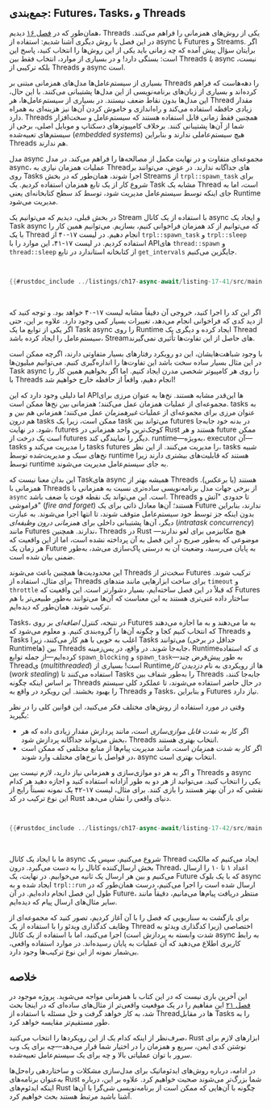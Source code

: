 ## جمع‌بندی: Futures، Tasks، و Threads

همان‌طور که در [فصل ۱۶][ch16]<!-- ignore --> دیدیم، Threads یکی از روش‌های همزمانی را فراهم می‌کنند. در این فصل با روش دیگری آشنا شدیم: استفاده از async با Futures و Streams. اگر برایتان سؤال پیش آمده که چه زمانی باید یکی از این روش‌ها را انتخاب کنید، پاسخ این است: بستگی دارد! و در بسیاری از موارد، انتخاب فقط بین Threads _یا_ async نیست، بلکه ترکیبی از Threads _و_ async است.

بسیاری از سیستم‌عامل‌ها مدل‌های همزمانی مبتنی بر Threads را دهه‌هاست که فراهم کرده‌اند و بسیاری از زبان‌های برنامه‌نویسی از این مدل‌ها پشتیبانی می‌کنند. با این حال، این مدل‌ها بدون نقاط ضعف نیستند. در بسیاری از سیستم‌عامل‌ها، هر Thread مقدار زیادی حافظه استفاده می‌کند و راه‌اندازی و خاموش کردن آن‌ها نیز هزینه‌ای به همراه دارد. Threads همچنین فقط زمانی قابل استفاده هستند که سیستم‌عامل و سخت‌افزار شما از آن‌ها پشتیبانی کنند. برخلاف کامپیوترهای دسکتاپ و موبایل اصلی، برخی از سیستم‌های تعبیه‌شده (_embedded systems_) هیچ سیستم‌عاملی ندارند و بنابراین Threads هم ندارند.

مدل async مجموعه‌ای متفاوت و در نهایت مکمل از مصالحه‌ها را فراهم می‌کند. در مدل async، عملیات همزمان نیازی به Threadهای جداگانه ندارند. در عوض، می‌توانند بر روی Tasks اجرا شوند، همان‌طور که در بخش Streams از `trpl::spawn_task` برای شروع کار از یک تابع همزمان استفاده کردیم. یک Task مشابه یک Thread است، اما به جای اینکه توسط سیستم‌عامل مدیریت شود، توسط کد سطح کتابخانه‌ای یعنی Runtime مدیریت می‌شود.

در بخش قبلی، دیدیم که می‌توانیم یک Stream با استفاده از یک کانال async و ایجاد یک Task async که می‌توانیم از کد همزمان فراخوانی کنیم، بسازیم. می‌توانیم همین کار را با یک Thread انجام دهیم. در لیست ۱۷-۴۰ از `trpl::spawn_task` و `trpl::sleep` استفاده کردیم. در لیست ۱۷-۴۱، این موارد را با APIهای `thread::spawn` و `thread::sleep` از کتابخانه استاندارد در تابع `get_intervals` جایگزین می‌کنیم.


<Listing number="17-41" caption="استفاده از APIهای `std::thread` به جای APIهای async `trpl` برای تابع `get_intervals`" file-name="src/main.rs">

```rust
{{#rustdoc_include ../listings/ch17-async-await/listing-17-41/src/main.rs:threads}}
```

</Listing>

اگر این کد را اجرا کنید، خروجی آن دقیقاً مشابه لیست ۱۷-۴۰ خواهد بود. و توجه کنید که از دید کدی که فراخوانی انجام می‌دهد، تغییرات بسیار کمی وجود دارد. علاوه بر این، حتی اگر یکی از توابع ما یک Task async را روی Runtime ایجاد کرده و دیگری یک Thread سیستم‌عامل را ایجاد کرده باشد، Streamهای حاصل از این تفاوت‌ها تأثیری نمی‌گیرند.

با وجود شباهت‌هایشان، این دو رویکرد رفتارهای بسیار متفاوتی دارند، اگرچه ممکن است در این مثال بسیار ساده سخت باشد این تفاوت‌ها را اندازه‌گیری کنیم. می‌توانیم میلیون‌ها Task async را روی هر کامپیوتر شخصی مدرن ایجاد کنیم. اما اگر بخواهیم همین کار را با Threads انجام دهیم، واقعاً از حافظه خارج خواهیم شد!

اما دلیلی وجود دارد که این APIها این‌قدر مشابه هستند. نخ‌ها به عنوان مرزی برای مجموعه‌ای از عملیات همزمان عمل می‌کنند؛ همزمانی _بین_ نخ‌ها ممکن است. tasks به عنوان مرزی برای مجموعه‌ای از عملیات _غیرهمزمان_ عمل می‌کنند؛ همزمانی هم _بین_ و هم _درون_ tasks ممکن است، زیرا یک task می‌تواند بین futures در بدنه خود جابه‌جا شود. در نهایت، futures کوچک‌ترین واحد همزمانی در Rust هستند و هر future ممکن است یک درخت از futures دیگر را نمایندگی کند. runtime—به‌ویژه، executor آن—tasks را مدیریت می‌کند و tasks futures را مدیریت می‌کنند. از این نظر، tasks شبیه نخ‌های سبک و مدیریت‌شده توسط runtime هستند که قابلیت‌های بیشتری دارند زیرا توسط runtime به جای سیستم‌عامل مدیریت می‌شوند.

این بدان معنا نیست که Taskهای async همیشه بهتر از Threads هستند (یا برعکس). همزمانی با Threads از برخی جهات مدل برنامه‌نویسی ساده‌تری نسبت به همزمانی با `async` است. این می‌تواند یک نقطه قوت یا ضعف باشد. Threads تا حدودی "آتش و فراموشی" (_fire and forget_) هستند؛ آن‌ها معادل ذاتی برای یک Future ندارند، بنابراین بدون اینکه جز توسط خود سیستم‌عامل متوقف شوند، تا انتها اجرا می‌شوند. به عبارت دیگر، آن‌ها پشتیبانی داخلی برای _همزمانی درون وظیفه‌ای_ (_intratask concurrency_) مانند Futures ندارند. همچنین، Threads در Rust هیچ مکانیزمی برای لغو ندارند—موضوعی که به‌طور صریح در این فصل به آن پرداخته نشده است، اما از این واقعیت که هر زمان یک Future به پایان می‌رسید، وضعیت آن به درستی پاک‌سازی می‌شد، به‌طور ضمنی بیان شده است.

این محدودیت‌ها همچنین باعث می‌شوند Threads سخت‌تر از Futures ترکیب شوند. برای مثال، استفاده از Threads برای ساخت ابزارهایی مانند متدهای `timeout` و `throttle` که قبلاً در این فصل ساخته‌ایم، بسیار دشوارتر است. این واقعیت که Futures ساختار داده غنی‌تری هستند به این معناست که آن‌ها می‌توانند به‌طور طبیعی‌تر با هم ترکیب شوند، همان‌طور که دیده‌ایم.

Tasks، در نتیجه، کنترل _اضافه‌ای_ بر روی Futures به ما می‌دهند و به ما اجازه می‌دهند که انتخاب کنیم کجا و چگونه آن‌ها را گروه‌بندی کنیم. و معلوم می‌شود که Threads و Tasks اغلب به خوبی با هم کار می‌کنند، زیرا Tasks می‌توانند (حداقل در برخی Runtimeها) بین Threads جابه‌جا شوند. در واقع، در پس‌زمینه، Runtimeی که استفاده کرده‌ایم—از جمله توابع `spawn_blocking` و `spawn_task`—به طور پیش‌فرض چند Threadی (_multithreaded_) است! بسیاری از Runtimeها از رویکردی به نام _دزدیدن کار_ (_work stealing_) استفاده می‌کنند تا Tasks را به‌طور شفاف بین Threads جابه‌جا کنند، بر اساس اینکه چگونه Threads در حال حاضر استفاده می‌شوند، تا عملکرد کلی سیستم را بهبود بخشند. این رویکرد در واقع به Threads _و_ Tasks، و بنابراین Futures نیاز دارد.

وقتی در مورد استفاده از روش‌های مختلف فکر می‌کنید، این قوانین کلی را در نظر بگیرید:

- اگر کار _به شدت قابل موازی‌سازی_ است، مانند پردازش مقدار زیادی داده که هر بخش می‌تواند جداگانه پردازش شود، Threads انتخاب بهتری هستند.
- اگر کار _به شدت همزمان_ است، مانند مدیریت پیام‌ها از منابع مختلفی که ممکن است در فواصل یا نرخ‌های مختلف وارد شوند، async انتخاب بهتری است.

و اگر به هر دو موازی‌سازی و همزمانی نیاز دارید، لازم نیست بین Threads و async یکی را انتخاب کنید. می‌توانید از هر دو به طور آزادانه استفاده کنید و اجازه دهید هر کدام نقشی که در آن بهتر هستند را بازی کنند. برای مثال، لیست ۱۷-۴۲ یک نمونه نسبتاً رایج از این نوع ترکیب در کد Rust دنیای واقعی را نشان می‌دهد.

<Listing number="17-42" caption="ارسال پیام‌ها با کد مسدودکننده در یک نخ و انتظار برای پیام‌ها در یک بلوک async" file-name="src/main.rs">

```rust
{{#rustdoc_include ../listings/ch17-async-await/listing-17-42/src/main.rs:all}}
```

</Listing>

ما با ایجاد یک کانال async شروع می‌کنیم، سپس یک Thread ایجاد می‌کنیم که مالکیت بخش ارسال‌کننده کانال را به دست می‌گیرد. درون Thread، اعداد ۱ تا ۱۰ را ارسال می‌کنیم و بین هر ارسال یک ثانیه می‌خوابیم. در نهایت، یک Future که با یک بلوک async ایجاد شده و به `trpl::run` ارسال شده است را اجرا می‌کنیم، درست همان‌طور که در طول این فصل انجام داده‌ایم. در آن Future، منتظر دریافت پیام‌ها می‌مانیم، دقیقاً مانند سایر مثال‌های ارسال پیام که دیده‌ایم.

برای بازگشت به سناریویی که فصل را با آن آغاز کردیم، تصور کنید که مجموعه‌ای از وظایف کدگذاری ویدئو را با استفاده از یک Thread اختصاصی (زیرا کدگذاری ویدئو به شدت وابسته به پردازش است) اجرا می‌کنید، اما با استفاده از یک کانال async به رابط کاربری اطلاع می‌دهید که آن عملیات به پایان رسیده‌اند. در موارد استفاده واقعی، بی‌شمار نمونه از این نوع ترکیب‌ها وجود دارد.


## خلاصه

این آخرین باری نیست که در این کتاب با همزمانی مواجه می‌شوید. پروژه موجود در [فصل ۲۱][ch21]<!-- ignore --> این مفاهیم را در یک موقعیت واقعی‌تر از مثال‌های ساده‌ای که در اینجا بحث شد، به کار خواهد گرفت و حل مسئله با استفاده از Threadها در مقابل Tasks را به طور مستقیم‌تر مقایسه خواهد کرد.

صرف‌نظر از اینکه کدام یک از این رویکردها را انتخاب می‌کنید، Rust ابزارهای لازم برای نوشتن کدی ایمن، سریع و همزمان را در اختیار شما قرار می‌دهد—چه برای یک وب سرور با توان عملیاتی بالا و چه برای یک سیستم‌عامل تعبیه‌شده.


در ادامه، درباره روش‌های ایدئوماتیک برای مدل‌سازی مشکلات و ساختاردهی راه‌حل‌ها به‌عنوان برنامه‌های Rust شما بزرگ‌تر می‌شوند صحبت خواهیم کرد. علاوه بر این، درباره اینکه ایدئوم‌های Rust چگونه با آن‌هایی که ممکن است از برنامه‌نویسی شی‌گرا با آن‌ها آشنا باشید مرتبط هستند بحث خواهیم کرد.

[ch16]: http://localhost:3000/ch16-00-concurrency.html
[combining-futures]: ch17-03-more-futures.html#building-our-own-async-abstractions

[streams]: ch17-04-streams.html#composing-streams
[ch21]: ch21-00-final-project-a-web-server.html

